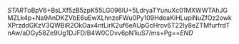 $START$oBpV6+BsLXf5zB5zpK55LG096lU+5LdryaTYunuXc01MXWWTAhJGMZLk4p+Na9AnDKZVbE6uEwXLhnzeFWu0Py109HdeaKiHLupiNuZfOz2owkXPrzddGKzV3QWBiR2OkOax4ntLirK2uf6eAUpGcHrov6T22Iy8eZTMfurfrdTnAw/aDGy58Ze9Ug1DJFD/B4W0CDvv6pN1iuS7/ms+Pg==$END$